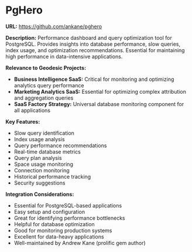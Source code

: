# PgHero

**URL:** https://github.com/ankane/pghero

**Description:**
Performance dashboard and query optimization tool for PostgreSQL. Provides insights into database performance, slow queries, index usage, and optimization recommendations. Essential for maintaining high performance in data-intensive applications.

**Relevance to Geodesic Projects:**
- **Business Intelligence SaaS:** Critical for monitoring and optimizing analytics query performance
- **Marketing Analytics SaaS:** Essential for optimizing complex attribution and aggregation queries
- **SaaS Factory Strategy:** Universal database monitoring component for all applications

**Key Features:**
- Slow query identification
- Index usage analysis
- Query performance recommendations
- Real-time database metrics
- Query plan analysis
- Space usage monitoring
- Connection monitoring
- Historical performance tracking
- Security suggestions

**Integration Considerations:**
- Essential for PostgreSQL-based applications
- Easy setup and configuration
- Great for identifying performance bottlenecks
- Helpful for database optimization
- Good for monitoring production systems
- Excellent for data-heavy applications
- Well-maintained by Andrew Kane (prolific gem author)
